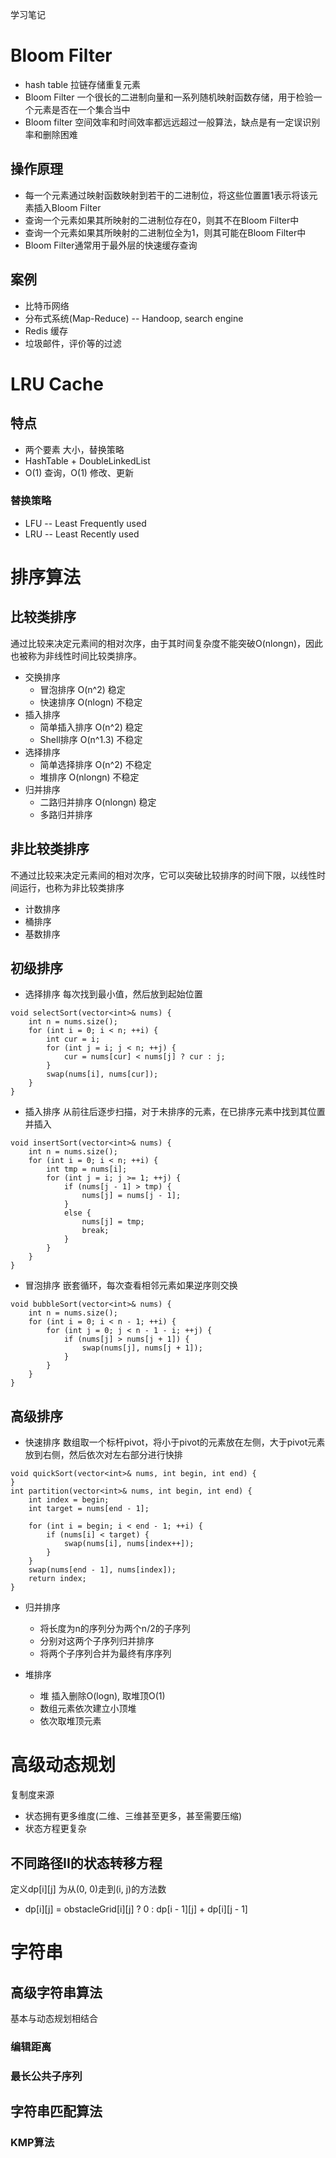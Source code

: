 学习笔记

# Bloom Filter
- hash table 拉链存储重复元素
- Bloom Filter 一个很长的二进制向量和一系列随机映射函数存储，用于检验一个元素是否在一个集合当中
- Bloom filter 空间效率和时间效率都远远超过一般算法，缺点是有一定误识别率和删除困难

## 操作原理
- 每一个元素通过映射函数映射到若干的二进制位，将这些位置置1表示将该元素插入Bloom Filter
- 查询一个元素如果其所映射的二进制位存在0，则其不在Bloom Filter中
- 查询一个元素如果其所映射的二进制位全为1，则其可能在Bloom Filter中
- Bloom Filter通常用于最外层的快速缓存查询

## 案例
- 比特币网络
- 分布式系统(Map-Reduce) -- Handoop, search engine
- Redis 缓存
- 垃圾邮件，评价等的过滤

# LRU Cache

## 特点
- 两个要素 大小，替换策略
- HashTable + DoubleLinkedList
- O(1) 查询，O(1) 修改、更新

### 替换策略
- LFU -- Least Frequently used
- LRU -- Least Recently used

# 排序算法

## 比较类排序
通过比较来决定元素间的相对次序，由于其时间复杂度不能突破O(nlongn)，因此也被称为非线性时间比较类排序。
- 交换排序
    - 冒泡排序 O(n^2) 稳定
    - 快速排序 O(nlogn) 不稳定
- 插入排序
    - 简单插入排序 O(n^2) 稳定
    - Shell排序 O(n^1.3) 不稳定
- 选择排序
    - 简单选择排序 O(n^2) 不稳定
    - 堆排序 O(nlongn) 不稳定
- 归并排序
    - 二路归并排序 O(nlongn) 稳定
    - 多路归并排序

## 非比较类排序
不通过比较来决定元素间的相对次序，它可以突破比较排序的时间下限，以线性时间运行，也称为非比较类排序
- 计数排序
- 桶排序
- 基数排序

## 初级排序
- 选择排序
每次找到最小值，然后放到起始位置
```
void selectSort(vector<int>& nums) {
    int n = nums.size();
    for (int i = 0; i < n; ++i) {
        int cur = i;
        for (int j = i; j < n; ++j) {
            cur = nums[cur] < nums[j] ? cur : j;
        }
        swap(nums[i], nums[cur]);
    }
}
```
- 插入排序
从前往后逐步扫描，对于未排序的元素，在已排序元素中找到其位置并插入
```
void insertSort(vector<int>& nums) {
    int n = nums.size();
    for (int i = 0; i < n; ++i) {
        int tmp = nums[i];
        for (int j = i; j >= 1; ++j) {
            if (nums[j - 1] > tmp) {
                nums[j] = nums[j - 1];
            }
            else {
                nums[j] = tmp;
                break;
            }
        }
    }
}
```
- 冒泡排序
嵌套循环，每次查看相邻元素如果逆序则交换
```
void bubbleSort(vector<int>& nums) {
    int n = nums.size();
    for (int i = 0; i < n - 1; ++i) {
        for (int j = 0; j < n - 1 - i; ++j) {
            if (nums[j] > nums[j + 1]) {
                swap(nums[j], nums[j + 1]);
            }
        }
    }
}
```

## 高级排序
- 快速排序
数组取一个标杆pivot，将小于pivot的元素放在左侧，大于pivot元素放到右侧，然后依次对左右部分进行快排
```
void quickSort(vector<int>& nums, int begin, int end) {
}
int partition(vector<int>& nums, int begin, int end) {
    int index = begin;
    int target = nums[end - 1];

    for (int i = begin; i < end - 1; ++i) {
        if (nums[i] < target) {
            swap(nums[i], nums[index++]);
        }
    }
    swap(nums[end - 1], nums[index]);
    return index;
}
```

- 归并排序
    - 将长度为n的序列分为两个n/2的子序列
    - 分别对这两个子序列归并排序
    - 将两个子序列合并为最终有序序列

- 堆排序
    - 堆 插入删除O(logn), 取堆顶O(1)
    - 数组元素依次建立小顶堆
    - 依次取堆顶元素

# 高级动态规划
复制度来源
- 状态拥有更多维度(二维、三维甚至更多，甚至需要压缩)
- 状态方程更复杂

## 不同路径II的状态转移方程
定义dp[i][j] 为从(0, 0)走到(i, j)的方法数
- dp[i][j] = obstacleGrid[i][j] ? 0 : dp[i - 1][j] + dp[i][j - 1]

# 字符串

## 高级字符串算法
基本与动态规划相结合

### 编辑距离

### 最长公共子序列


## 字符串匹配算法

### KMP算法
